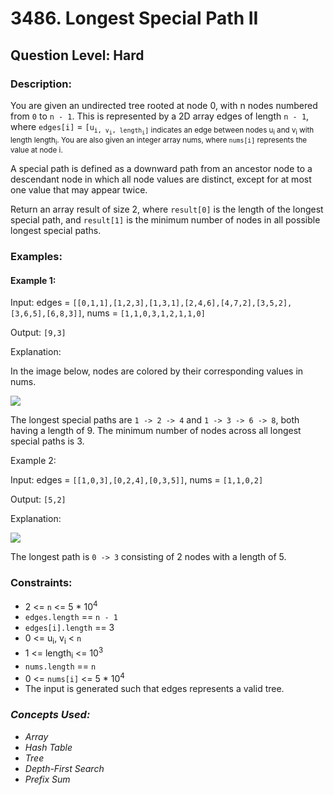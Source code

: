 # 3486. Longest Special Path II
## Question Level: Hard
### Description:
You are given an undirected tree rooted at node 0, with n nodes numbered from `0` to `n - 1`. This is represented by a 2D array edges of length `n - 1`, where `edges[i]` = `[u`<sub>`i, v`<sub>`i`</sub>`, length`<sub>`i`</sub>`]` indicates an edge between nodes u<sub>i</sub> and v<sub>i</sub> with length length<sub>i</sub>. You are also given an integer array nums, where `nums[i]` represents the value at node i.

A special path is defined as a downward path from an ancestor node to a descendant node in which all node values are distinct, except for at most one value that may appear twice.

Return an array result of size 2, where `result[0]` is the length of the longest special path, and `result[1]` is the minimum number of nodes in all possible longest special paths.

### Examples:
#### Example 1:

Input: edges = `[[0,1,1],[1,2,3],[1,3,1],[2,4,6],[4,7,2],[3,5,2],[3,6,5],[6,8,3]]`, nums = `[1,1,0,3,1,2,1,1,0]`

Output: `[9,3]`

Explanation:

In the image below, nodes are colored by their corresponding values in nums.

<img src="https://assets.leetcode.com/uploads/2025/02/18/e1.png"><br>

The longest special paths are `1 -> 2 -> 4` and `1 -> 3 -> 6 -> 8`, both having a length of 9. The minimum number of nodes across all longest special paths is 3.

Example 2:

Input: edges = `[[1,0,3],[0,2,4],[0,3,5]]`, nums = `[1,1,0,2]`

Output: `[5,2]`

Explanation:

<img src="https://assets.leetcode.com/uploads/2025/02/18/e2.png"><br>

The longest path is `0 -> 3` consisting of 2 nodes with a length of 5.

### Constraints:

- 2 <= `n` <= 5 * 10<sup>4</sup>
- `edges.length` == `n - 1`
- `edges[i].length` == 3
- 0 <= u<sub>i</sub>, v<sub>i</sub> < `n`
- 1 <= length<sub>i</sub> <= 10<sup>3</sup>
- `nums.length` == `n`
- 0 <= `nums[i]` <= 5 * 10<sup>4</sup>
- The input is generated such that edges represents a valid tree.

### <i>Concepts Used:
- Array
- Hash Table
- Tree
- Depth-First Search
- Prefix Sum</i>